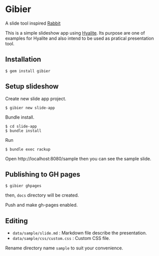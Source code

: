 # Gibier

A slide tool inspired [Rabbit](https://rabbit-shocker.org/en/usage/rabbit-slide.html)

This is a simple slideshow app using [Hyalite](https://github.com/youchan/hyalite).
Its purpose are one of examples for Hyalite and also intend to be used as pratical presentation tool.

## Installation

    $ gem install gibier

## Setup slideshow

Create new slide app project.

    $ gibier new slide-app

Bundle install.

    $ cd slide-app
    $ bundle install

Run

    $ bundle exec rackup

Open http://localhost:8080/sample then you can see the sample slide.

## Publishing to GH pages

    $ gibier ghpages

then, `docs` directory will be created.

Push and make gh-pages enabled.

## Editing

* `data/sample/slide.md` : Markdown file describe the presentation.
* `data/sample/css/custom.css` : Custom CSS file.

Rename directory name `sample` to suit your convenience.
